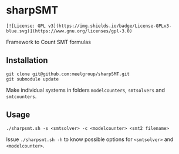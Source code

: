 # sharpSMT

`[![License: GPL v3](https://img.shields.io/badge/License-GPLv3-blue.svg)](https://www.gnu.org/licenses/gpl-3.0)`

Framework to Count SMT formulas

## Installation

```shell
git clone git@github.com:meelgroup/sharpSMT.git
git submodule update
```

Make individual systems in folders `modelcounters`, `smtsolvers` and `smtcounters`.

## Usage

```shell
./sharpsmt.sh -s <smtsolver> -c <modelcounter> <smt2 filename>
```

Issue `./sharpsmt.sh -h` to know possible options for `<smtsolver>` and `<modelcounter>`.

